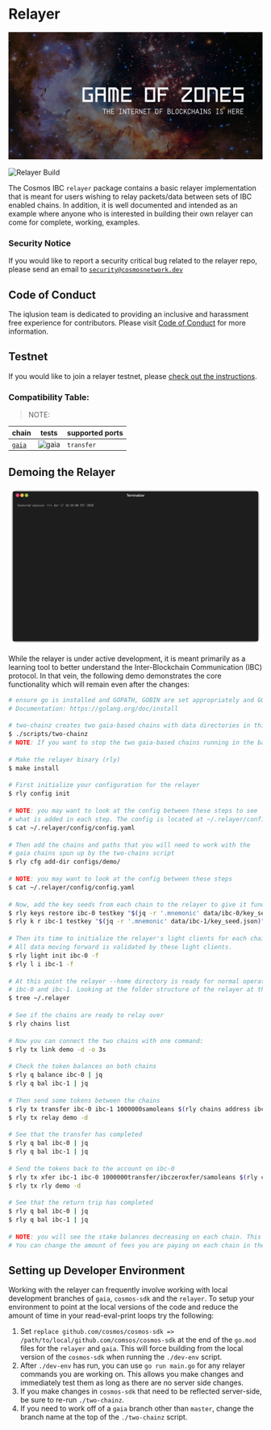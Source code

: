 # Relayer

![GOZ](./docs/images/github-repo-banner.png)

![Relayer Build](https://github.com/cosmos/relayer/workflows/Build%20then%20run%20CI%20Chains/badge.svg)

The Cosmos IBC `relayer` package contains a basic relayer implementation that is
meant for users wishing to relay packets/data between sets of IBC enabled chains.
In addition, it is well documented and intended as an example where anyone who is
interested in building their own relayer can come for complete, working, examples.

### Security Notice

If you would like to report a security critical bug related to the relayer repo, please send an email to [`security@cosmosnetwork.dev`](mailto:security@cosmosnetwork.dev)

## Code of Conduct

The iqlusion team is dedicated to providing an inclusive and harassment free experience for contributors. Please visit [Code of Conduct](CODE_OF_CONDUCT.md) for more information.

## Testnet

If you would like to join a relayer testnet, please [check out the instructions](./testnets/README.md).

### Compatibility Table:

> NOTE: 

| chain | tests | supported ports |
|-------|--------|----------------|
| [`gaia`](https://github.com/cosmos/gaia) | ![gaia](https://github.com/cosmos/relayer/workflows/TESTING%20-%20gaia%20to%20gaia%20integration/badge.svg) | `transfer` |

## Demoing the Relayer

![Demo](./docs/images/demo.gif)

While the relayer is under active development, it is meant primarily as a learning tool to better understand the Inter-Blockchain Communication (IBC) protocol. In that vein, the following demo demonstrates the core functionality which will remain even after the changes:

```bash
# ensure go is installed and GOPATH, GOBIN are set appropriately and GOBIN is in your PATH
# Documentation: https://golang.org/doc/install

# two-chainz creates two gaia-based chains with data directories in this
$ ./scripts/two-chainz
# NOTE: If you want to stop the two gaia-based chains running in the background use `killall gaiad`

# Make the relayer binary (rly)
$ make install

# First initialize your configuration for the relayer
$ rly config init

# NOTE: you may want to look at the config between these steps to see
# what is added in each step. The config is located at ~/.relayer/config/config.yaml
$ cat ~/.relayer/config/config.yaml

# Then add the chains and paths that you will need to work with the
# gaia chains spun up by the two-chains script
$ rly cfg add-dir configs/demo/

# NOTE: you may want to look at the config between these steps
$ cat ~/.relayer/config/config.yaml

# Now, add the key seeds from each chain to the relayer to give it funds to work with
$ rly keys restore ibc-0 testkey "$(jq -r '.mnemonic' data/ibc-0/key_seed.json)"
$ rly k r ibc-1 testkey "$(jq -r '.mnemonic' data/ibc-1/key_seed.json)"

# Then its time to initialize the relayer's light clients for each chain
# All data moving forward is validated by these light clients.
$ rly light init ibc-0 -f
$ rly l i ibc-1 -f

# At this point the relayer --home directory is ready for normal operations between
# ibc-0 and ibc-1. Looking at the folder structure of the relayer at this point is helpful
$ tree ~/.relayer

# See if the chains are ready to relay over
$ rly chains list

# Now you can connect the two chains with one command:
$ rly tx link demo -d -o 3s

# Check the token balances on both chains
$ rly q balance ibc-0 | jq
$ rly q bal ibc-1 | jq

# Then send some tokens between the chains
$ rly tx transfer ibc-0 ibc-1 1000000samoleans $(rly chains address ibc-1)
$ rly tx relay demo -d

# See that the transfer has completed
$ rly q bal ibc-0 | jq
$ rly q bal ibc-1 | jq

# Send the tokens back to the account on ibc-0
$ rly tx xfer ibc-1 ibc-0 1000000transfer/ibczeroxfer/samoleans $(rly ch addr ibc-0)
$ rly tx rly demo -d

# See that the return trip has completed
$ rly q bal ibc-0 | jq
$ rly q bal ibc-1 | jq

# NOTE: you will see the stake balances decreasing on each chain. This is to pay for fees
# You can change the amount of fees you are paying on each chain in the configuration.
```

## Setting up Developer Environment

Working with the relayer can frequently involve working with local development branches of `gaia`, `cosmos-sdk` and the `relayer`. To setup your environment to point at the local versions of the code and reduce the amount of time in your read-eval-print loops try the following:

1. Set `replace github.com/cosmos/cosmos-sdk => /path/to/local/github.com/comsos/cosmos-sdk` at the end of the `go.mod` files for the `relayer` and `gaia`. This will force building from the local version of the `cosmos-sdk` when running the `./dev-env` script.
2. After `./dev-env` has run, you can use `go run main.go` for any relayer commands you are working on. This allows you make changes and immediately test them as long as there are no server side changes.
3. If you make changes in `cosmos-sdk` that need to be reflected server-side, be sure to re-run `./two-chainz`.
4. If you need to work off of a `gaia` branch other than `master`, change the branch name at the top of the `./two-chainz` script.

